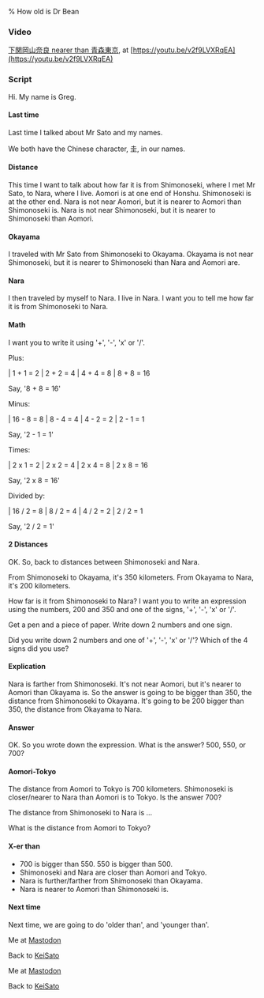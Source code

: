 % How old is Dr Bean

### Video

[下関岡山奈良 nearer than 青森東京](https://youtu.be/v2f9LVXRqEA),
at [https://youtu.be/v2f9LVXRqEA](https://youtu.be/v2f9LVXRqEA)

### Script

Hi. My name is Greg.

#### Last time

Last time I talked about Mr Sato and my names.

We both have the Chinese character, 圭, in our names.

#### Distance

This time I want to talk about how far it is from Shimonoseki, where I met Mr Sato, to Nara, where I live. Aomori is at one end of Honshu. Shimonoseki is at the other end. Nara is not near Aomori, but it is nearer to Aomori than Shimonoseki is. Nara is not near Shimonoseki, but it is nearer to Shimonoseki than Aomori.

#### Okayama

I traveled with Mr Sato from Shimonoseki to Okayama. Okayama is not near Shimonoseki, but it is nearer to Shimonoseki than Nara and Aomori are.

#### Nara
I then traveled by myself to Nara. I live in Nara. 
I want you to tell me how far it is from Shimonoseki to Nara.

#### Math

I want you to write it using '+', '-', 'x' or '/'.

Plus:

| 1 + 1 = 2
| 2 + 2 = 4
| 4 + 4 = 8
| 8 + 8 = 16

Say, '8 + 8 = 16'

Minus:

| 16 - 8 = 8
| 8 - 4 = 4
| 4 - 2 = 2
| 2 - 1 = 1

Say, '2 - 1 = 1'

Times:

| 2 x 1 = 2
| 2 x 2 = 4
| 2 x 4 = 8
| 2 x 8 = 16

Say, '2 x 8 = 16'

Divided by:

| 16 / 2 = 8
| 8 / 2 = 4
| 4 / 2 = 2
| 2 / 2 = 1

Say, '2 / 2 = 1'

#### 2 Distances

OK. So, back to distances between Shimonoseki and Nara.

From Shimonoseki to Okayama, it's 350 kilometers.
From Okayama to Nara, it's 200 kilometers.

How far is it from Shimonoseki to Nara?
I want you to write an expression using the numbers, 200 and 350 and one of the signs, '+', '-', 'x' or '/'.

Get a pen and a piece of paper. Write down 2 numbers and one sign.

Did you write down 2 numbers and one of '+', '-', 'x' or '/'?
Which of the 4 signs did you use?

#### Explication

Nara is farther from Shimonoseki. It's not near Aomori, but it's nearer to Aomori than Okayama is. So the answer is going to be bigger than 350, the distance from Shimonoseki to Okayama. It's going to be 200 bigger than 350,
the distance from Okayama to Nara.

#### Answer

OK. So you wrote down the expression. What is the answer?
500, 550, or 700?

#### Aomori-Tokyo

The distance from Aomori to Tokyo is 700 kilometers. Shimonoseki is closer/nearer to Nara than Aomori is to Tokyo. Is the answer 700?

The distance from Shimonoseki to Nara is ...

What is the distance from Aomori to Tokyo?

#### X-er than

* 700 is bigger than 550. 550 is bigger than 500.
* Shimonoseki and Nara are closer than Aomori and Tokyo.
* Nara is further/farther from Shimonoseki than Okayama.
* Nara is nearer to Aomori than Shimonoseki is.

#### Next time

Next time, we are going to do 'older than', and 'younger than'.

Me at [Mastodon](https://mastodon.sdf.org/@drbean)	

Back to [KeiSato](KeiSato.html)


Me at [Mastodon](https://mastodon.sdf.org/@drbean)	

Back to [KeiSato](KeiSato.html)
